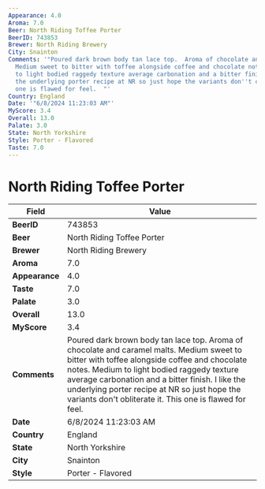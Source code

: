 ```yaml
---
Appearance: 4.0
Aroma: 7.0
Beer: North Riding Toffee Porter
BeerID: 743853
Brewer: North Riding Brewery
City: Snainton
Comments: '"Poured dark brown body tan lace top.  Aroma of chocolate and caramel malts.
  Medium sweet to bitter with toffee alongside coffee and chocolate notes. Medium
  to light bodied raggedy texture average carbonation and a bitter finish.  I like
  the underlying porter recipe at NR so just hope the variants don''t obliterate it.  This
  one is flawed for feel.  "'
Country: England
Date: '"6/8/2024 11:23:03 AM"'
MyScore: 3.4
Overall: 13.0
Palate: 3.0
State: North Yorkshire
Style: Porter - Flavored
Taste: 7.0
---
```


# North Riding Toffee Porter

| Field         | Value |
|---------------|-------|
| **BeerID** | 743853 |
| **Beer** | North Riding Toffee Porter |
| **Brewer** | North Riding Brewery |
| **Aroma** | 7.0 |
| **Appearance** | 4.0 |
| **Taste** | 7.0 |
| **Palate** | 3.0 |
| **Overall** | 13.0 |
| **MyScore** | 3.4 |
| **Comments** | Poured dark brown body tan lace top.  Aroma of chocolate and caramel malts. Medium sweet to bitter with toffee alongside coffee and chocolate notes. Medium to light bodied raggedy texture average carbonation and a bitter finish.  I like the underlying porter recipe at NR so just hope the variants don't obliterate it.  This one is flawed for feel.   |
| **Date** | 6/8/2024 11:23:03 AM |
| **Country** | England |
| **State** | North Yorkshire |
| **City** | Snainton |
| **Style** | Porter - Flavored |
